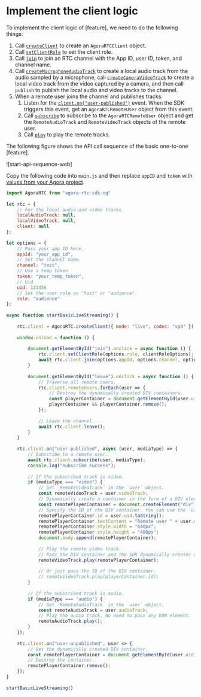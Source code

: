 # Implement the client logic

To implement the client logic of [feature], we need to do the following things:

1. Call [`createClient`](https://docs.agora.io/en/live-streaming/API%20Reference/web_ng/interfaces/iagorartc.html#createclient) to create an `AgoraRTCClient` object.
2. Call [`setClientRole`](https://docs.agora.io/en/live-streaming/API%20Reference/web_ng/interfaces/iagorartcclient.html#setclientrole) to set the client role.
3. Call [`join`](https://docs.agora.io/en/live-streaming/API%20Reference/web_ng/interfaces/iagorartcclient.html#join) to join an RTC channel with the App ID, user ID, token, and channel name. 
4. Call [`createMicrophoneAudioTrack`](https://docs.agora.io/en/Video/API%20Reference/web_ng/interfaces/iagorartc.html#createmicrophoneaudiotrack) to create a local audio track from the audio sampled by a microphone, call [`createCameraVideoTrack`](https://docs.agora.io/en/Video/API%20Reference/web_ng/interfaces/iagorartc.html#createcameravideotrack) to create a local video track from the video captured by a camera, and then call `publish` to publish the local audio and video tracks to the channel.
5. When a remote user joins the channel and publishes tracks:
   1. Listen for the [`client.on("user-published")`](https://docs.agora.io/en/live-streaming/API%20Reference/web_ng/interfaces/iagorartcclient.html#event_user_published) event. When the SDK triggers this event, get an `AgoraRTCRemoteUser` object from this event.
   2. Call [`subscribe`](https://docs.agora.io/en/live-streaming/API%20Reference/web_ng/interfaces/iagorartcclient.html#subscribe) to subscribe to the `AgoraRTCRemoteUser` object and get the `RemoteAudioTrack` and `RemoteVideoTrack` objects of the remote user.
   3. Call [`play`](https://docs.agora.io/en/live-streaming/API%20Reference/web_ng/interfaces/itrack.html#play) to play the remote tracks.

The following figure shows the API call sequence of the basic one-to-one [feature].

![start-api-sequence-web]

Copy the following code into `main.js` and then replace `appID` and `token` with [values from your Agora project](start-prerequisites-web.md).

```js
import AgoraRTC from "agora-rtc-sdk-ng"
 
let rtc = {
    // For the local audio and video tracks.
    localAudioTrack: null,
    localVideoTrack: null,
    client: null
};
 
let options = {
    // Pass your app ID here.
    appId: "your_app_id",
    // Set the channel name.
    channel: "test",
    // Use a temp token
    token: "your_temp_token",
    // Uid
    uid: 123456
    // Set the user role as "host" or "audience".
    role: "audience"    
};
 
async function startBasicLiveStreaming() {
 
    rtc.client = AgoraRTC.createClient({ mode: "live", codec: "vp8" });
 
    window.onload = function () {
 
        document.getElementById("join").onclick = async function () {
            rtc.client.setClientRole(options.role, clientRoleOptions);
            await rtc.client.join(options.appId, options.channel, options.token, options.uid);
        }
 
        document.getElementById("leave").onclick = async function () {
            // Traverse all remote users.
            rtc.client.remoteUsers.forEach(user => {
                // Destroy the dynamically created DIV containers.
                const playerContainer = document.getElementById(user.uid);
                playerContainer && playerContainer.remove();
            });
 
            // Leave the channel.
            await rtc.client.leave();
        }
    }
 
    rtc.client.on("user-published", async (user, mediaType) => {
        // Subscribe to a remote user.
        await rtc.client.subscribe(user, mediaType);
        console.log("subscribe success");
 
        // If the subscribed track is video.
        if (mediaType === "video") {
            // Get `RemoteVideoTrack` in the `user` object.
            const remoteVideoTrack = user.videoTrack;
            // Dynamically create a container in the form of a DIV element for playing the remote video track.
            const remotePlayerContainer = document.createElement("div");
            // Specify the ID of the DIV container. You can use the `uid` of the remote user.
            remotePlayerContainer.id = user.uid.toString();
            remotePlayerContainer.textContent = "Remote user " + user.uid.toString();
            remotePlayerContainer.style.width = "640px";
            remotePlayerContainer.style.height = "480px";
            document.body.append(remotePlayerContainer);
 
            // Play the remote video track.
            // Pass the DIV container and the SDK dynamically creates a player in the container for playing the remote video track.
            remoteVideoTrack.play(remotePlayerContainer);
 
            // Or just pass the ID of the DIV container.
            // remoteVideoTrack.play(playerContainer.id);
        }
 
        // If the subscribed track is audio.
        if (mediaType === "audio") {
            // Get `RemoteAudioTrack` in the `user` object.
            const remoteAudioTrack = user.audioTrack;
            // Play the audio track. No need to pass any DOM element.
            remoteAudioTrack.play();
        }
    });
 
    rtc.client.on("user-unpublished", user => {
        // Get the dynamically created DIV container.
        const remotePlayerContainer = document.getElementById(user.uid);
        // Destroy the container.
        remotePlayerContainer.remove();
    });
}
 
startBasicLiveStreaming()
```